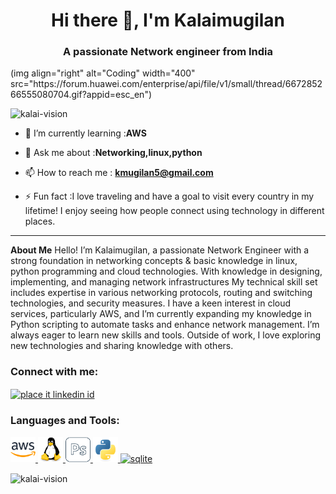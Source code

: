 <h1 align="center">Hi there 👋, I'm Kalaimugilan</h1>
<h3 align="center">A passionate Network engineer from India</h3>
(img align="right" alt="Coding" width="400" src="https://forum.huawei.com/enterprise/api/file/v1/small/thread/667285266555080704.gif?appid=esc_en")

<p align="left"> <img src="https://komarev.com/ghpvc/?username=kalai-vision&label=Profile%20views&color=0e75b6&style=flat" alt="kalai-vision" /> </p>

- 🌱 I’m currently learning :**AWS**

- 💬 Ask me about :**Networking,linux,python**

- 📫 How to reach me : **kmugilan5@gmail.com**

- ⚡ Fun fact :I love traveling and have a goal to visit every country in my lifetime! I enjoy seeing how people connect using technology in different places.
________________________________________
**About Me**
Hello! I’m Kalaimugilan, a passionate Network Engineer with a strong foundation in networking concepts & basic knowledge in linux, python programming and cloud technologies. With knowledge in designing, implementing, and managing network infrastructures
My technical skill set includes expertise in various networking protocols, routing and switching technologies, and security measures. I have a keen interest in cloud services, particularly AWS, and I’m currently expanding my knowledge in Python scripting to automate tasks and enhance network management.
I’m always eager to learn new skills and tools. Outside of work, I love exploring new technologies and sharing knowledge with others.


<h3 align="left">Connect with me:</h3>
<p align="left">
<a href="https://linkedin.com/in/place it linkedin id" target="blank"><img align="center" src="https://raw.githubusercontent.com/rahuldkjain/github-profile-readme-generator/master/src/images/icons/Social/linked-in-alt.svg" alt="place it linkedin id" height="30" width="40" /></a>
</p>

<h3 align="left">Languages and Tools:</h3>
<p align="left"> <a href="https://aws.amazon.com" target="_blank" rel="noreferrer"> <img src="https://raw.githubusercontent.com/devicons/devicon/master/icons/amazonwebservices/amazonwebservices-original-wordmark.svg" alt="aws" width="40" height="40"/> </a> <a href="https://www.linux.org/" target="_blank" rel="noreferrer"> <img src="https://raw.githubusercontent.com/devicons/devicon/master/icons/linux/linux-original.svg" alt="linux" width="40" height="40"/> </a> <a href="https://www.photoshop.com/en" target="_blank" rel="noreferrer"> <img src="https://raw.githubusercontent.com/devicons/devicon/master/icons/photoshop/photoshop-line.svg" alt="photoshop" width="40" height="40"/> </a> <a href="https://www.python.org" target="_blank" rel="noreferrer"> <img src="https://raw.githubusercontent.com/devicons/devicon/master/icons/python/python-original.svg" alt="python" width="40" height="40"/> </a> <a href="https://www.sqlite.org/" target="_blank" rel="noreferrer"> <img src="https://www.vectorlogo.zone/logos/sqlite/sqlite-icon.svg" alt="sqlite" width="40" height="40"/> </a> </p>

<p><img align="center" src="https://github-readme-stats.vercel.app/api/top-langs?username=kalai-vision&show_icons=true&locale=en&layout=compact" alt="kalai-vision" /></p>
